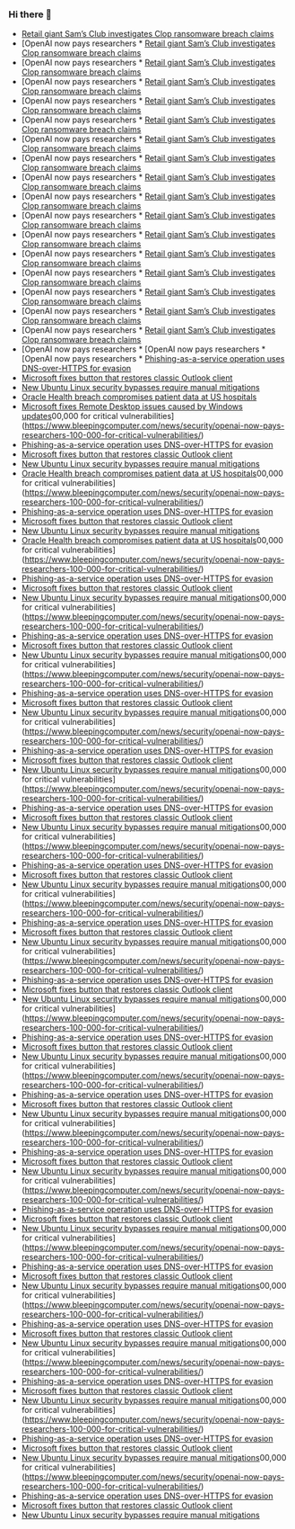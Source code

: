 ### Hi there 👋

<!--START_SECTION:feed-->
* [Retail giant Sam’s Club investigates Clop ransomware breach claims](https://www.bleepingcomputer.com/news/security/retail-giant-sams-club-investigates-clop-ransomware-breach-claims/)
* [OpenAI now pays researchers * [Retail giant Sam’s Club investigates Clop ransomware breach claims](https://www.bleepingcomputer.com/news/security/retail-giant-sams-club-investigates-clop-ransomware-breach-claims/)
* [OpenAI now pays researchers * [Retail giant Sam’s Club investigates Clop ransomware breach claims](https://www.bleepingcomputer.com/news/security/retail-giant-sams-club-investigates-clop-ransomware-breach-claims/)
* [OpenAI now pays researchers * [Retail giant Sam’s Club investigates Clop ransomware breach claims](https://www.bleepingcomputer.com/news/security/retail-giant-sams-club-investigates-clop-ransomware-breach-claims/)
* [OpenAI now pays researchers * [Retail giant Sam’s Club investigates Clop ransomware breach claims](https://www.bleepingcomputer.com/news/security/retail-giant-sams-club-investigates-clop-ransomware-breach-claims/)
* [OpenAI now pays researchers * [Retail giant Sam’s Club investigates Clop ransomware breach claims](https://www.bleepingcomputer.com/news/security/retail-giant-sams-club-investigates-clop-ransomware-breach-claims/)
* [OpenAI now pays researchers * [Retail giant Sam’s Club investigates Clop ransomware breach claims](https://www.bleepingcomputer.com/news/security/retail-giant-sams-club-investigates-clop-ransomware-breach-claims/)
* [OpenAI now pays researchers * [Retail giant Sam’s Club investigates Clop ransomware breach claims](https://www.bleepingcomputer.com/news/security/retail-giant-sams-club-investigates-clop-ransomware-breach-claims/)
* [OpenAI now pays researchers * [Retail giant Sam’s Club investigates Clop ransomware breach claims](https://www.bleepingcomputer.com/news/security/retail-giant-sams-club-investigates-clop-ransomware-breach-claims/)
* [OpenAI now pays researchers * [Retail giant Sam’s Club investigates Clop ransomware breach claims](https://www.bleepingcomputer.com/news/security/retail-giant-sams-club-investigates-clop-ransomware-breach-claims/)
* [OpenAI now pays researchers * [Retail giant Sam’s Club investigates Clop ransomware breach claims](https://www.bleepingcomputer.com/news/security/retail-giant-sams-club-investigates-clop-ransomware-breach-claims/)
* [OpenAI now pays researchers * [Retail giant Sam’s Club investigates Clop ransomware breach claims](https://www.bleepingcomputer.com/news/security/retail-giant-sams-club-investigates-clop-ransomware-breach-claims/)
* [OpenAI now pays researchers * [Retail giant Sam’s Club investigates Clop ransomware breach claims](https://www.bleepingcomputer.com/news/security/retail-giant-sams-club-investigates-clop-ransomware-breach-claims/)
* [OpenAI now pays researchers * [Retail giant Sam’s Club investigates Clop ransomware breach claims](https://www.bleepingcomputer.com/news/security/retail-giant-sams-club-investigates-clop-ransomware-breach-claims/)
* [OpenAI now pays researchers * [Retail giant Sam’s Club investigates Clop ransomware breach claims](https://www.bleepingcomputer.com/news/security/retail-giant-sams-club-investigates-clop-ransomware-breach-claims/)
* [OpenAI now pays researchers * [Retail giant Sam’s Club investigates Clop ransomware breach claims](https://www.bleepingcomputer.com/news/security/retail-giant-sams-club-investigates-clop-ransomware-breach-claims/)
* [OpenAI now pays researchers * [Retail giant Sam’s Club investigates Clop ransomware breach claims](https://www.bleepingcomputer.com/news/security/retail-giant-sams-club-investigates-clop-ransomware-breach-claims/)
* [OpenAI now pays researchers * [OpenAI now pays researchers * [OpenAI now pays researchers * [Phishing-as-a-service operation uses DNS-over-HTTPS for evasion](https://www.bleepingcomputer.com/news/security/phishing-as-a-service-operation-uses-dns-over-https-for-evasion/)
* [Microsoft fixes button that restores classic Outlook client](https://www.bleepingcomputer.com/news/microsoft/microsoft-fixes-button-that-restores-classic-outlook-client/)
* [New Ubuntu Linux security bypasses require manual mitigations](https://www.bleepingcomputer.com/news/security/new-ubuntu-linux-security-bypasses-require-manual-mitigations/)
* [Oracle Health breach compromises patient data at US hospitals](https://www.bleepingcomputer.com/news/security/oracle-health-breach-compromises-patient-data-at-us-hospitals/)
* [Microsoft fixes Remote Desktop issues caused by Windows updates](https://www.bleepingcomputer.com/news/microsoft/microsoft-fixes-remote-desktop-issues-caused-by-windows-updates/)00,000 for critical vulnerabilities](https://www.bleepingcomputer.com/news/security/openai-now-pays-researchers-100-000-for-critical-vulnerabilities/)
* [Phishing-as-a-service operation uses DNS-over-HTTPS for evasion](https://www.bleepingcomputer.com/news/security/phishing-as-a-service-operation-uses-dns-over-https-for-evasion/)
* [Microsoft fixes button that restores classic Outlook client](https://www.bleepingcomputer.com/news/microsoft/microsoft-fixes-button-that-restores-classic-outlook-client/)
* [New Ubuntu Linux security bypasses require manual mitigations](https://www.bleepingcomputer.com/news/security/new-ubuntu-linux-security-bypasses-require-manual-mitigations/)
* [Oracle Health breach compromises patient data at US hospitals](https://www.bleepingcomputer.com/news/security/oracle-health-breach-compromises-patient-data-at-us-hospitals/)00,000 for critical vulnerabilities](https://www.bleepingcomputer.com/news/security/openai-now-pays-researchers-100-000-for-critical-vulnerabilities/)
* [Phishing-as-a-service operation uses DNS-over-HTTPS for evasion](https://www.bleepingcomputer.com/news/security/phishing-as-a-service-operation-uses-dns-over-https-for-evasion/)
* [Microsoft fixes button that restores classic Outlook client](https://www.bleepingcomputer.com/news/microsoft/microsoft-fixes-button-that-restores-classic-outlook-client/)
* [New Ubuntu Linux security bypasses require manual mitigations](https://www.bleepingcomputer.com/news/security/new-ubuntu-linux-security-bypasses-require-manual-mitigations/)
* [Oracle Health breach compromises patient data at US hospitals](https://www.bleepingcomputer.com/news/security/oracle-health-breach-compromises-patient-data-at-us-hospitals/)00,000 for critical vulnerabilities](https://www.bleepingcomputer.com/news/security/openai-now-pays-researchers-100-000-for-critical-vulnerabilities/)
* [Phishing-as-a-service operation uses DNS-over-HTTPS for evasion](https://www.bleepingcomputer.com/news/security/phishing-as-a-service-operation-uses-dns-over-https-for-evasion/)
* [Microsoft fixes button that restores classic Outlook client](https://www.bleepingcomputer.com/news/microsoft/microsoft-fixes-button-that-restores-classic-outlook-client/)
* [New Ubuntu Linux security bypasses require manual mitigations](https://www.bleepingcomputer.com/news/security/new-ubuntu-linux-security-bypasses-require-manual-mitigations/)00,000 for critical vulnerabilities](https://www.bleepingcomputer.com/news/security/openai-now-pays-researchers-100-000-for-critical-vulnerabilities/)
* [Phishing-as-a-service operation uses DNS-over-HTTPS for evasion](https://www.bleepingcomputer.com/news/security/phishing-as-a-service-operation-uses-dns-over-https-for-evasion/)
* [Microsoft fixes button that restores classic Outlook client](https://www.bleepingcomputer.com/news/microsoft/microsoft-fixes-button-that-restores-classic-outlook-client/)
* [New Ubuntu Linux security bypasses require manual mitigations](https://www.bleepingcomputer.com/news/security/new-ubuntu-linux-security-bypasses-require-manual-mitigations/)00,000 for critical vulnerabilities](https://www.bleepingcomputer.com/news/security/openai-now-pays-researchers-100-000-for-critical-vulnerabilities/)
* [Phishing-as-a-service operation uses DNS-over-HTTPS for evasion](https://www.bleepingcomputer.com/news/security/phishing-as-a-service-operation-uses-dns-over-https-for-evasion/)
* [Microsoft fixes button that restores classic Outlook client](https://www.bleepingcomputer.com/news/microsoft/microsoft-fixes-button-that-restores-classic-outlook-client/)
* [New Ubuntu Linux security bypasses require manual mitigations](https://www.bleepingcomputer.com/news/security/new-ubuntu-linux-security-bypasses-require-manual-mitigations/)00,000 for critical vulnerabilities](https://www.bleepingcomputer.com/news/security/openai-now-pays-researchers-100-000-for-critical-vulnerabilities/)
* [Phishing-as-a-service operation uses DNS-over-HTTPS for evasion](https://www.bleepingcomputer.com/news/security/phishing-as-a-service-operation-uses-dns-over-https-for-evasion/)
* [Microsoft fixes button that restores classic Outlook client](https://www.bleepingcomputer.com/news/microsoft/microsoft-fixes-button-that-restores-classic-outlook-client/)
* [New Ubuntu Linux security bypasses require manual mitigations](https://www.bleepingcomputer.com/news/security/new-ubuntu-linux-security-bypasses-require-manual-mitigations/)00,000 for critical vulnerabilities](https://www.bleepingcomputer.com/news/security/openai-now-pays-researchers-100-000-for-critical-vulnerabilities/)
* [Phishing-as-a-service operation uses DNS-over-HTTPS for evasion](https://www.bleepingcomputer.com/news/security/phishing-as-a-service-operation-uses-dns-over-https-for-evasion/)
* [Microsoft fixes button that restores classic Outlook client](https://www.bleepingcomputer.com/news/microsoft/microsoft-fixes-button-that-restores-classic-outlook-client/)
* [New Ubuntu Linux security bypasses require manual mitigations](https://www.bleepingcomputer.com/news/security/new-ubuntu-linux-security-bypasses-require-manual-mitigations/)00,000 for critical vulnerabilities](https://www.bleepingcomputer.com/news/security/openai-now-pays-researchers-100-000-for-critical-vulnerabilities/)
* [Phishing-as-a-service operation uses DNS-over-HTTPS for evasion](https://www.bleepingcomputer.com/news/security/phishing-as-a-service-operation-uses-dns-over-https-for-evasion/)
* [Microsoft fixes button that restores classic Outlook client](https://www.bleepingcomputer.com/news/microsoft/microsoft-fixes-button-that-restores-classic-outlook-client/)
* [New Ubuntu Linux security bypasses require manual mitigations](https://www.bleepingcomputer.com/news/security/new-ubuntu-linux-security-bypasses-require-manual-mitigations/)00,000 for critical vulnerabilities](https://www.bleepingcomputer.com/news/security/openai-now-pays-researchers-100-000-for-critical-vulnerabilities/)
* [Phishing-as-a-service operation uses DNS-over-HTTPS for evasion](https://www.bleepingcomputer.com/news/security/phishing-as-a-service-operation-uses-dns-over-https-for-evasion/)
* [Microsoft fixes button that restores classic Outlook client](https://www.bleepingcomputer.com/news/microsoft/microsoft-fixes-button-that-restores-classic-outlook-client/)
* [New Ubuntu Linux security bypasses require manual mitigations](https://www.bleepingcomputer.com/news/security/new-ubuntu-linux-security-bypasses-require-manual-mitigations/)00,000 for critical vulnerabilities](https://www.bleepingcomputer.com/news/security/openai-now-pays-researchers-100-000-for-critical-vulnerabilities/)
* [Phishing-as-a-service operation uses DNS-over-HTTPS for evasion](https://www.bleepingcomputer.com/news/security/phishing-as-a-service-operation-uses-dns-over-https-for-evasion/)
* [Microsoft fixes button that restores classic Outlook client](https://www.bleepingcomputer.com/news/microsoft/microsoft-fixes-button-that-restores-classic-outlook-client/)
* [New Ubuntu Linux security bypasses require manual mitigations](https://www.bleepingcomputer.com/news/security/new-ubuntu-linux-security-bypasses-require-manual-mitigations/)00,000 for critical vulnerabilities](https://www.bleepingcomputer.com/news/security/openai-now-pays-researchers-100-000-for-critical-vulnerabilities/)
* [Phishing-as-a-service operation uses DNS-over-HTTPS for evasion](https://www.bleepingcomputer.com/news/security/phishing-as-a-service-operation-uses-dns-over-https-for-evasion/)
* [Microsoft fixes button that restores classic Outlook client](https://www.bleepingcomputer.com/news/microsoft/microsoft-fixes-button-that-restores-classic-outlook-client/)
* [New Ubuntu Linux security bypasses require manual mitigations](https://www.bleepingcomputer.com/news/security/new-ubuntu-linux-security-bypasses-require-manual-mitigations/)00,000 for critical vulnerabilities](https://www.bleepingcomputer.com/news/security/openai-now-pays-researchers-100-000-for-critical-vulnerabilities/)
* [Phishing-as-a-service operation uses DNS-over-HTTPS for evasion](https://www.bleepingcomputer.com/news/security/phishing-as-a-service-operation-uses-dns-over-https-for-evasion/)
* [Microsoft fixes button that restores classic Outlook client](https://www.bleepingcomputer.com/news/microsoft/microsoft-fixes-button-that-restores-classic-outlook-client/)
* [New Ubuntu Linux security bypasses require manual mitigations](https://www.bleepingcomputer.com/news/security/new-ubuntu-linux-security-bypasses-require-manual-mitigations/)00,000 for critical vulnerabilities](https://www.bleepingcomputer.com/news/security/openai-now-pays-researchers-100-000-for-critical-vulnerabilities/)
* [Phishing-as-a-service operation uses DNS-over-HTTPS for evasion](https://www.bleepingcomputer.com/news/security/phishing-as-a-service-operation-uses-dns-over-https-for-evasion/)
* [Microsoft fixes button that restores classic Outlook client](https://www.bleepingcomputer.com/news/microsoft/microsoft-fixes-button-that-restores-classic-outlook-client/)
* [New Ubuntu Linux security bypasses require manual mitigations](https://www.bleepingcomputer.com/news/security/new-ubuntu-linux-security-bypasses-require-manual-mitigations/)00,000 for critical vulnerabilities](https://www.bleepingcomputer.com/news/security/openai-now-pays-researchers-100-000-for-critical-vulnerabilities/)
* [Phishing-as-a-service operation uses DNS-over-HTTPS for evasion](https://www.bleepingcomputer.com/news/security/phishing-as-a-service-operation-uses-dns-over-https-for-evasion/)
* [Microsoft fixes button that restores classic Outlook client](https://www.bleepingcomputer.com/news/microsoft/microsoft-fixes-button-that-restores-classic-outlook-client/)
* [New Ubuntu Linux security bypasses require manual mitigations](https://www.bleepingcomputer.com/news/security/new-ubuntu-linux-security-bypasses-require-manual-mitigations/)00,000 for critical vulnerabilities](https://www.bleepingcomputer.com/news/security/openai-now-pays-researchers-100-000-for-critical-vulnerabilities/)
* [Phishing-as-a-service operation uses DNS-over-HTTPS for evasion](https://www.bleepingcomputer.com/news/security/phishing-as-a-service-operation-uses-dns-over-https-for-evasion/)
* [Microsoft fixes button that restores classic Outlook client](https://www.bleepingcomputer.com/news/microsoft/microsoft-fixes-button-that-restores-classic-outlook-client/)
* [New Ubuntu Linux security bypasses require manual mitigations](https://www.bleepingcomputer.com/news/security/new-ubuntu-linux-security-bypasses-require-manual-mitigations/)00,000 for critical vulnerabilities](https://www.bleepingcomputer.com/news/security/openai-now-pays-researchers-100-000-for-critical-vulnerabilities/)
* [Phishing-as-a-service operation uses DNS-over-HTTPS for evasion](https://www.bleepingcomputer.com/news/security/phishing-as-a-service-operation-uses-dns-over-https-for-evasion/)
* [Microsoft fixes button that restores classic Outlook client](https://www.bleepingcomputer.com/news/microsoft/microsoft-fixes-button-that-restores-classic-outlook-client/)
* [New Ubuntu Linux security bypasses require manual mitigations](https://www.bleepingcomputer.com/news/security/new-ubuntu-linux-security-bypasses-require-manual-mitigations/)00,000 for critical vulnerabilities](https://www.bleepingcomputer.com/news/security/openai-now-pays-researchers-100-000-for-critical-vulnerabilities/)
* [Phishing-as-a-service operation uses DNS-over-HTTPS for evasion](https://www.bleepingcomputer.com/news/security/phishing-as-a-service-operation-uses-dns-over-https-for-evasion/)
* [Microsoft fixes button that restores classic Outlook client](https://www.bleepingcomputer.com/news/microsoft/microsoft-fixes-button-that-restores-classic-outlook-client/)
* [New Ubuntu Linux security bypasses require manual mitigations](https://www.bleepingcomputer.com/news/security/new-ubuntu-linux-security-bypasses-require-manual-mitigations/)00,000 for critical vulnerabilities](https://www.bleepingcomputer.com/news/security/openai-now-pays-researchers-100-000-for-critical-vulnerabilities/)
* [Phishing-as-a-service operation uses DNS-over-HTTPS for evasion](https://www.bleepingcomputer.com/news/security/phishing-as-a-service-operation-uses-dns-over-https-for-evasion/)
* [Microsoft fixes button that restores classic Outlook client](https://www.bleepingcomputer.com/news/microsoft/microsoft-fixes-button-that-restores-classic-outlook-client/)
* [New Ubuntu Linux security bypasses require manual mitigations](https://www.bleepingcomputer.com/news/security/new-ubuntu-linux-security-bypasses-require-manual-mitigations/)00,000 for critical vulnerabilities](https://www.bleepingcomputer.com/news/security/openai-now-pays-researchers-100-000-for-critical-vulnerabilities/)
* [Phishing-as-a-service operation uses DNS-over-HTTPS for evasion](https://www.bleepingcomputer.com/news/security/phishing-as-a-service-operation-uses-dns-over-https-for-evasion/)
* [Microsoft fixes button that restores classic Outlook client](https://www.bleepingcomputer.com/news/microsoft/microsoft-fixes-button-that-restores-classic-outlook-client/)
* [New Ubuntu Linux security bypasses require manual mitigations](https://www.bleepingcomputer.com/news/security/new-ubuntu-linux-security-bypasses-require-manual-mitigations/)
<!--END_SECTION:feed-->

<!--
**frankenk/frankenk** is a ✨ _special_ ✨ repository because its `README.md` (this file) appears on your GitHub profile.

Here are some ideas to get you started:

- 🔭 I’m currently working on ...
- 🌱 I’m currently learning ...
- 👯 I’m looking to collaborate on ...
- 🤔 I’m looking for help with ...
- 💬 Ask me about ...
- 📫 How to reach me: ...
- 😄 Pronouns: ...
- ⚡ Fun fact: ...
-->



